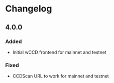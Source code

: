 # Changelog

## 4.0.0

### Added

-   Initial wCCD frontend for mainnet and testnet

### Fixed

-   CCDScan URL to work for mainnet and testnet
